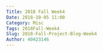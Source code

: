 ```yaml
---
Title: 2018 Fall Week4
Date: 2018-10-05 11:00
Category: Misc
Tags: 2018Fall-Week4
Slug: 2018-Fall-Project-Blog-Week4
Author: 40423146
---
```




<!-- PELICAN_END_SUMMARY -->